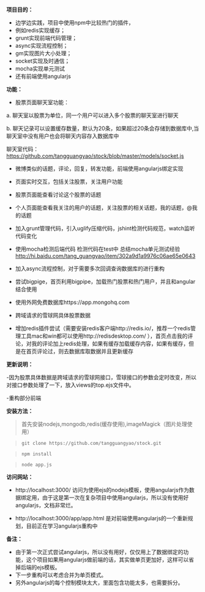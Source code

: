 **项目目的：**

  - 边学边实践，项目中使用npm中比较热门的插件，
  - 例如redis实现缓存；
  - grunt实现前端代码管理；
  - async实现流程控制；
  - gm实现图片大小处理；
  - socket实现及时通信；
  - mocha实现单元测试
  - 还有前端使用angularjs


**功能：**

  - 股票页面聊天室功能：

   a. 聊天室以股票为单位，同一个用户可以进入多个股票的聊天室进行聊天 

   b. 聊天记录可以设置缓存数量，默认为20条，如果超过20条会存储到数据库中,当聊天室中没有用户也会将聊天内容存入数据库中

   聊天室代码：
   https://github.com/tangguangyao/stock/blob/master/models/socket.js


  - 微博类似的话题，评论，回复，转发功能，前端使用angularjs绑定实现

  - 页面实时交互，包括关注股票，关注用户功能

  - 股票页面能查看讨论这个股票的话题

  - 个人页面能查看我关注的用户的话题，关注股票的相关话题，我的话题，@我的话题

  - 加入grunt管理代码，引入uglify压缩代码，jshint检测代码规范，watch监听代码变化

  - 使用mocha检测后端代码
   检测代码在test中
   总结mocha单元测试经验
   http://hi.baidu.com/tang_guangyao/item/302a9d1a9976c06ae65e0643

  - 加入async流程控制，对于需要多次回调查询数据库的进行重构

  - 尝试bigpige，首页利用bigpipe，加载热门股票和热门用户，并且和angular结合使用

  - 使用外网免费数据库https://app.mongohq.com

  - 跨域请求的雪球网具体股票数据

  - 增加redis插件尝试（需要安装redis客户端http://redis.io/，推荐一个redis管理工具mac和win都可以使用http://redisdesktop.com/ ），首页点击我的评论，对我的评论加上redis处理，如果有缓存加载缓存内容，如果有缓存，但是在首页评论过，则去数据库取数据并且更新缓存


**更新说明：**

  -因为股票具体数据是跨域请求的雪球网接口，雪球接口的参数会定时改变，所以对接口参数处理了一下，放入views的top.ejs文件中。

  -重构部分前端


**安装方法：**

  >首先安装nodejs,mongodb,redis(缓存使用),imageMagick（图片处理使用）

  > `git clone https://github.com/tangguangyao/stock.git`

  > `npm install`

  > `node app.js`

**访问网站：**

  - http://localhost:3000/ 访问为使用ejs的nodejs模板，使用angularjs作为数据绑定用，由于这是第一次在复杂项目中使用angularjs，所以没有使用好angularjs，文档非常烂。

  - http://localhost:3000/app/app.html 是对前端使用angularjs的一个重新规划，目前正在学习angularjs重构中




**备注：**
  - 由于第一次正式尝试angularjs，所以没有用好，仅仅用上了数据绑定的功能，这个项目如果用angularjs做前端的话，其实做单页更加好，这样可以省掉后端的ejs模板。
  - 下一步重构可以考虑合并为单页模式。
  - 另外angularjs的每个控制模块太大，里面包含功能太多，也需要拆分。